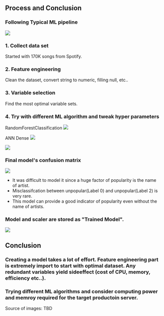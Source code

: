 ## Process and Conclusion

### Following Typical ML pipeline

![](./docImages/ml_pipeline_01.png)

### 1. Collect data set

Started with 170K songs from Spotify.

### 2. Feature engineering

Clean the dataset, convert string to numeric, filling null, etc..

### 3. Variable selection

Find the most optimal variable sets.

### 4. Try with different ML algorithm and tweak hyper parameters

RandomForestClassification
![](./docImages/tree_small.png)

ANN Dense
![](./docImages/nn_small.png)

![](./docImages/ml_model_selection.png)

### Final model's confusion matrix

![](./docImages/confusion_matrix.png)

- It was difficult to model it since a huge factor of popularity is the name of artist.
- Misclassifcation between unpopular(Label 0) and unpopular(Label 2) is very rare.
- This model can provide a good indicator of popularity even without the name of artists.

### Model and scaler are stored as "Trained Model".

![](./docImages/production_pipeline.png)

## Conclusion

### Creating a model takes a lot of effort. Feature engineering part is extremely import to start with optimal dataset. Any redundant variables yield sideeffect (cost of CPU, memory, efficiency etc..).

### Trying different ML algorithms and consider computing power and memroy required for the target productoin server.

Source of images: TBD
